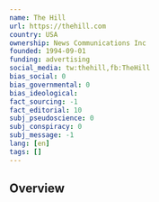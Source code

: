 ```yaml
---
name: The Hill
url: https://thehill.com
country: USA
ownership: News Communications Inc
founded: 1994-09-01
funding: advertising
social_media: tw:thehill,fb:TheHill
bias_social: 0
bias_governmental: 0
bias_ideological:
fact_sourcing: -1
fact_editorial: 10
subj_pseudoscience: 0
subj_conspiracy: 0
subj_message: -1
lang: [en]
tags: []
---
```


## Overview
